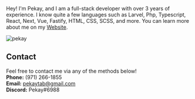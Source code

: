Hey! I'm Pekay, and I am a full-stack developer with over 3 years of experience. I know quite a few languages such as Larvel, Php, Typescript, React, Next, Vue, Fastify, HTML, CSS, SCSS, and more. You can learn more about me on my [Website](https://pekay.me).

<p align="left"> <img src="https://komarev.com/ghpvc/?username=PekayTab&label=Profile%20views&color=0e75b6&style=flat" alt="pekay" /> </p>

## Contact

Feel free to contact me via any of the methods below! <br />
**Phone:** ‪(971) 266-1855‬<br />
**Email:** pekaytab@gmail.com <br />
**Discord:** Pekay#6988 <br />
